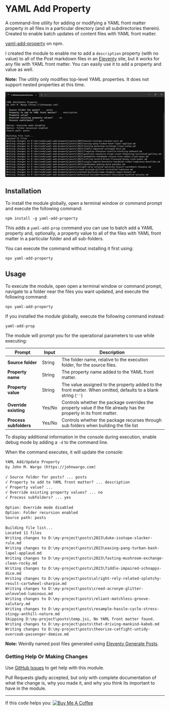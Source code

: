 # YAML Add Property

A command-line utility for adding or modifying a YAML front matter property in all files in a particular directory (and all subdirectories therein). Created to enable batch updates of content files with YAML front matter. 

[yaml-add-property](https://www.npmjs.com/package/yaml-add-property) on npm.

I created the module to enable me to add a `description` property (with no value) to all of the Post markdown files in an [Eleventy](https://www.11ty.dev/) site, but it works for any file with YAML front matter. You can easily use it to add a property and value as well.

**Note:** The utility only modifies top-level YAML properties. It does not support nested properties at this time.

![Terminal screenshot](terminal-screenshot.png)

## Installation

To install the module globally, open a terminal window or command prompt and execute the following command:

```shell
npm install -g yaml-add-property
```

This adds a `yaml-add-prop` command you can use to batch add a YAML property and, optionally, a property value to all of the files with YAML front matter in a particular folder and all sub-folders.

You can execute the command without installing it first using:

```shell
npx yaml-add-property
```

## Usage

To execute the module, open open a terminal window or command prompt, navigate to a folder near the files you want updated, and execute the following command:

```shell
npx yaml-add-property
```

If you installed the module globally, execute the following command instead:

```shell
yaml-add-prop
```

The module will prompt you for the operational parameters to use while executing:

| Prompt                 | Input  | Description                                                              |
| ---------------------- | ------ | ------------------------------------------------------------------------ | 
| **Source folder**      | String | The folder name, relative to the execution folder, for the source files. |
| **Property name**      | String | The property name added to the YAML front matter.                        |
| **Property value**     | String | The value assigned to the property added to the front matter. When omitted, defaults to a blank string (`''`) |
| **Override existing**  | Yes/No | Controls whether the package overrides the property value if the file already has the property in its front matter. |
| **Process subfolders** | Yes/No | Controls whether the package recurses through sub folders when building the file list |

To display additional information in the console during execution, enable debug mode by adding a `-d` to the command line.

When the command executes, it will update the console: 

```text
YAML Add/Update Property
by John M. Wargo (https://johnwargo.com)

√ Source folder for posts? ... posts
√ Property to add to YAML front matter? ... description
√ Property value? ...
√ Override existing property values? ... no
√ Process subfolders? ... yes

Option: Override mode disabled
Option: Folder recursion enabled
Source path: posts

Building file list...
Located 11 files
Writing changes to D:\my-project\posts\2023\duke-isotope-slacker-rule.md
Writing changes to D:\my-project\posts\2023\easing-pang-turban-bash-lapel-applaud.md
Writing changes to D:\my-project\posts\2023\fasting-mushroom-exchange-clean-rocky.md
Writing changes to D:\my-project\posts\2023\fiddle-impaired-schnapps-dice.md
Writing changes to D:\my-project\posts\alright-rely-related-splotchy-result-cartwheel-sharpie.md
Writing changes to D:\my-project\posts\creed-acronym-glitter-unleveled-luminous.md
Writing changes to D:\my-project\posts\reliant-matchless-groove-salutary.md
Writing changes to D:\my-project\posts\resample-hassle-cycle-stress-stingy-anthill-nature.md
Skipping D:\my-project\posts\temp.jsi, No YAML front matter found.
Writing changes to D:\my-project\posts\that-driving-mankind-kabob.md
Writing changes to D:\my-project\posts\theorize-catfight-untidy-overcook-passenger-demise.md
```

**Note:** Weirdly named post files generated using [Eleventy Generate Posts](https://www.npmjs.com/package/eleventy-generate-posts).

### Getting Help Or Making Changes

Use [GitHub Issues](https://github.com/johnwargo/yaml-add-property/issues) to get help with this module.

Pull Requests gladly accepted, but only with complete documentation of what the change is, why you made it, and why you think its important to have in the module.

*** 

If this code helps you: <a href="https://www.buymeacoffee.com/johnwargo" target="_blank"><img src="https://cdn.buymeacoffee.com/buttons/default-orange.png" alt="Buy Me A Coffee" height="41" width="174"></a>
